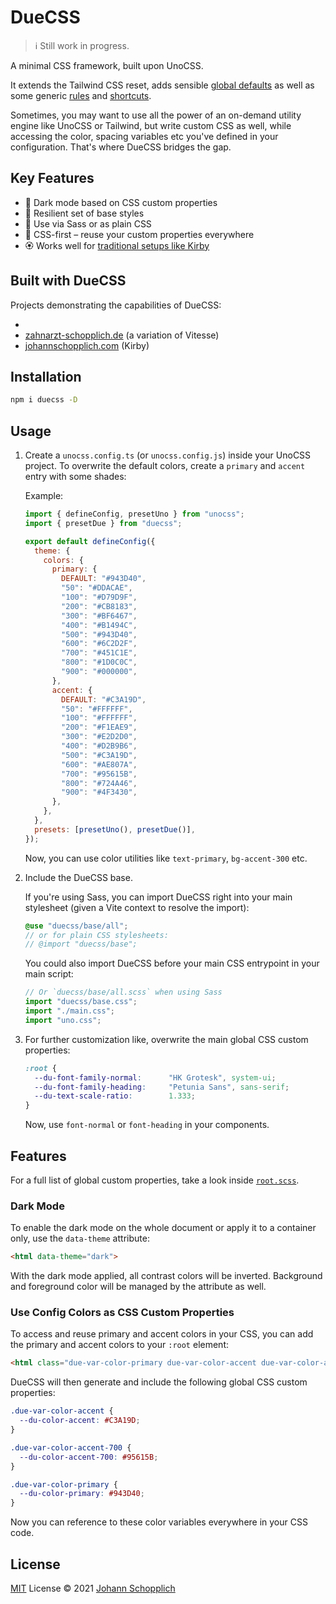 # DueCSS

> ℹ️ Still work in progress.

A minimal CSS framework, built upon UnoCSS.

It extends the Tailwind CSS reset, adds sensible [global defaults](./styles/base/global.scss) as well as some generic [rules](./src/rules) and [shortcuts](./src/shortcuts.ts).

Sometimes, you may want to use all the power of an on-demand utility engine like UnoCSS or Tailwind, but write custom CSS as well, while accessing the color, spacing variables etc you've defined in your configuration. That's where DueCSS bridges the gap.

## Key Features

- 🌙 Dark mode based on CSS custom properties
- 🧶 Resilient set of base styles
- 🧩 Use via Sass or as plain CSS
- 🍱 CSS-first – reuse your custom properties everywhere
- 🏵 Works well for [traditional setups like Kirby](https://github.com/johannschopplich/kirby-vite-unocss-kit)

## Built with DueCSS

Projects demonstrating the capabilities of DueCSS:

- 
- [zahnarzt-schopplich.de](https://github.com/johannschopplich/zahnarzt-schopplich.de) (a variation of Vitesse)
- [johannschopplich.com](https://github.com/johannschopplich/johannschopplich.com) (Kirby)

## Installation

```bash
npm i duecss -D
```

## Usage

1. Create a `unocss.config.ts` (or `unocss.config.js`) inside your UnoCSS project. To overwrite the default colors, create a `primary` and `accent` entry with some shades:

    Example:

    ```js
    import { defineConfig, presetUno } from "unocss";
    import { presetDue } from "duecss";

    export default defineConfig({
      theme: {
        colors: {
          primary: {
            DEFAULT: "#943D40",
            "50": "#DDACAE",
            "100": "#D79D9F",
            "200": "#CB8183",
            "300": "#BF6467",
            "400": "#B1494C",
            "500": "#943D40",
            "600": "#6C2D2F",
            "700": "#451C1E",
            "800": "#1D0C0C",
            "900": "#000000",
          },
          accent: {
            DEFAULT: "#C3A19D",
            "50": "#FFFFFF",
            "100": "#FFFFFF",
            "200": "#F1EAE9",
            "300": "#E2D2D0",
            "400": "#D2B9B6",
            "500": "#C3A19D",
            "600": "#AE807A",
            "700": "#95615B",
            "800": "#724A46",
            "900": "#4F3430",
          },
        },
      },
      presets: [presetUno(), presetDue()],
    });
    ```

    Now, you can use color utilities like `text-primary`, `bg-accent-300` etc.

2. Include the DueCSS base.

    If you're using Sass, you can import DueCSS right into your main stylesheet (given a Vite context to resolve the import):

    ```scss
    @use "duecss/base/all";
    // or for plain CSS stylesheets:
    // @import "duecss/base";
    ```

    You could also import DueCSS before your main CSS entrypoint in your main script:

    ```js
    // Or `duecss/base/all.scss` when using Sass
    import "duecss/base.css";
    import "./main.css";
    import "uno.css";
    ```

3. For further customization like, overwrite the main global CSS custom properties:

    ```css
    :root {
      --du-font-family-normal:      "HK Grotesk", system-ui;
      --du-font-family-heading:     "Petunia Sans", sans-serif;
      --du-text-scale-ratio:        1.333;
    }
    ```

    Now, use `font-normal` or `font-heading` in your components.

## Features

For a full list of global custom properties, take a look inside [`root.scss`](./styles/base/root.scss).

### Dark Mode

To enable the dark mode on the whole document or apply it to a container only, use the `data-theme` attribute:

```html
<html data-theme="dark">
```

With the dark mode applied, all contrast colors will be inverted. Background and foreground color will be managed by the attribute as well.

### Use Config Colors as CSS Custom Properties

To access and reuse primary and accent colors in your CSS, you can add the primary and accent colors to your `:root` element:

```html
<html class="due-var-color-primary due-var-color-accent due-var-color-accent-700" lang="en">
```

DueCSS will then generate and include the following global CSS custom properties:

```css
.due-var-color-accent {
  --du-color-accent: #C3A19D;
}

.due-var-color-accent-700 {
  --du-color-accent-700: #95615B;
}

.due-var-color-primary {
  --du-color-primary: #943D40;
}
```

Now you can reference to these color variables everywhere in your CSS code.

## License

[MIT](./LICENSE) License © 2021 [Johann Schopplich](https://github.com/johannschopplich)
